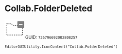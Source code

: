 # Collab.FolderDeleted
![](/img/Collab.FolderDeleted.png)
GUID: `735796692002808257`
```
EditorGUIUtility.IconContent("Collab.FolderDeleted")
```
